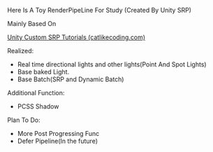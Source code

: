 Here Is A Toy RenderPipeLine For Study (Created By Unity SRP)

Mainly Based On

 [Unity Custom SRP Tutorials (catlikecoding.com)](https://catlikecoding.com/unity/tutorials/custom-srp/)

Realized:

* Real time directional lights and other lights(Point And Spot Lights) 
* Base baked Light.
* Base Batch(SRP and Dynamic Batch)

Additional Function:

* PCSS Shadow 

Plan To Do:

* More Post Progressing Func
* Defer Pipeline(In the future)